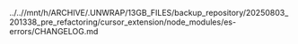 ../..//mnt/h/ARCHIVE/.UNWRAP/13GB_FILES/backup_repository/20250803_201338_pre_refactoring/cursor_extension/node_modules/es-errors/CHANGELOG.md